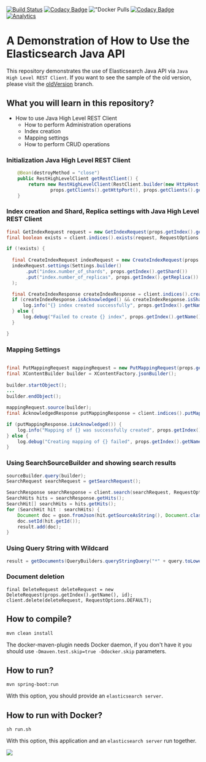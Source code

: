 [![Build Status](https://travis-ci.org/hakdogan/ElasticSearch.svg?branch=master)](https://travis-ci.org/hakdogan/ElasticSearch)
[![Codacy Badge](https://api.codacy.com/project/badge/Grade/0da01a34f91c4120aafbef85506b08d9)](https://www.codacy.com/app/hakdogan/ElasticSearch?utm_source=github.com&amp;utm_medium=referral&amp;utm_content=hakdogan/ElasticSearch&amp;utm_campaign=Badge_Grade)
!["Docker Pulls](https://img.shields.io/docker/pulls/hakdogan/elasticsearch.svg)
[![Codacy Badge](https://api.codacy.com/project/badge/Coverage/0da01a34f91c4120aafbef85506b08d9)](https://www.codacy.com/app/hakdogan/ElasticSearch?utm_source=github.com&utm_medium=referral&utm_content=hakdogan/ElasticSearch&utm_campaign=Badge_Coverage)
[![Analytics](https://ga-beacon.appspot.com/UA-110069051-1/ElasticSearch/readme)](https://github.com/igrigorik/ga-beacon)

A Demonstration of How to Use the Elasticsearch Java API
===================================================

This repository demonstrates the use of Elasticsearch Java API via `Java High Level REST Client`. If you want to see the sample of the old version, please visit the [oldVersion](https://github.com/hakdogan/ElasticSearch/tree/oldVersion) branch.

## What you will learn in this repository?

* How to use Java High Level REST Client
  * How to perform Administration operations
  * Index creation
  * Mapping settings
  * How to perform CRUD operations



### Initialization Java High Level REST Client
```java
    @Bean(destroyMethod = "close")
    public RestHighLevelClient getRestClient() {
        return new RestHighLevelClient(RestClient.builder(new HttpHost(props.getClients().getHostname(),
                props.getClients().getHttpPort(), props.getClients().getScheme())));
    }
```

### Index creation and Shard, Replica settings with Java High Level REST Client
```java
final GetIndexRequest request = new GetIndexRequest(props.getIndex().getName());
final boolean exists = client.indices().exists(request, RequestOptions.DEFAULT);

if (!exists) {
    
  final CreateIndexRequest indexRequest = new CreateIndexRequest(props.getIndex().getName());
  indexRequest.settings(Settings.builder()
       .put("index.number_of_shards", props.getIndex().getShard())
       .put("index.number_of_replicas", props.getIndex().getReplica())
  );

  final CreateIndexResponse createIndexResponse = client.indices().create(indexRequest, RequestOptions.DEFAULT);
  if (createIndexResponse.isAcknowledged() && createIndexResponse.isShardsAcknowledged()) {
      log.info("{} index created successfully", props.getIndex().getName());
  } else {
      log.debug("Failed to create {} index", props.getIndex().getName());
  }

}
```

### Mapping Settings
```java
    
final PutMappingRequest mappingRequest = new PutMappingRequest(props.getIndex().getName());
final XContentBuilder builder = XContentFactory.jsonBuilder();
    
builder.startObject();
...
builder.endObject();        

mappingRequest.source(builder);
final AcknowledgedResponse putMappingResponse = client.indices().putMapping(mappingRequest, RequestOptions.DEFAULT);

if (putMappingResponse.isAcknowledged()) {
    log.info("Mapping of {} was successfully created", props.getIndex().getName());
} else {
    log.debug("Creating mapping of {} failed", props.getIndex().getName());
}
```

### Using SearchSourceBuilder and showing search results
```java
sourceBuilder.query(builder);
SearchRequest searchRequest = getSearchRequest();

SearchResponse searchResponse = client.search(searchRequest, RequestOptions.DEFAULT);
SearchHits hits = searchResponse.getHits();
SearchHit[] searchHits = hits.getHits();
for (SearchHit hit : searchHits) {
    Document doc = gson.fromJson(hit.getSourceAsString(), Document.class);
    doc.setId(hit.getId());
    result.add(doc);
}
```

### Using Query String with Wildcard
```java
result = getDocuments(QueryBuilders.queryStringQuery("*" + query.toLowerCase() + "*"));
```

### Document deletion
```
final DeleteRequest deleteRequest = new DeleteRequest(props.getIndex().getName(), id);
client.delete(deleteRequest, RequestOptions.DEFAULT);
```

## How to compile?
```
mvn clean install
```
The docker-maven-plugin needs Docker daemon, if you don't have it you should use `-Dmaven.test.skip=true -Ddocker.skip` parameters.

## How to run?
```
mvn spring-boot:run
```

With this option, you should provide an `elasticsearch server`.

## How to run with Docker?
```
sh run.sh
```

With this option, this application and an `elasticsearch server` run together.

![](image/image.gif)